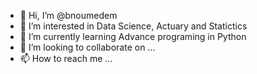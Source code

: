 - 👋 Hi, I’m @bnoumedem
- 👀 I’m interested in Data Science, Actuary and Statictics
- 🌱 I’m currently learning Advance programing in Python 
- 💞️ I’m looking to collaborate on ...
- 📫 How to reach me ...

<!---
bnoumedem/bnoumedem is a ✨ special ✨ repository because its `README.md` (this file) appears on your GitHub profile.
You can click the Preview link to take a look at your changes.
--->

